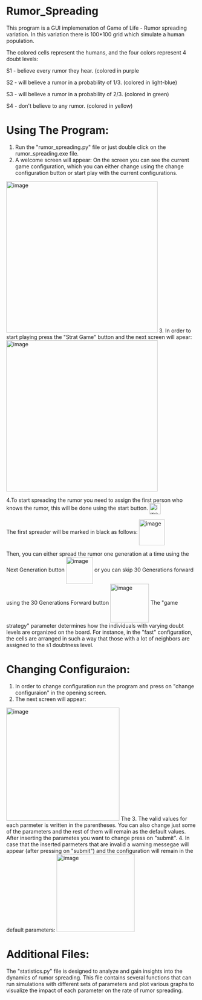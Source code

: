 # Rumor_Spreading

This program is a GUI implemenation of Game of Life - Rumor spreading variation.
In this variation there is 100*100 grid which simulate a human population. 

The colored cells represent the humans, and the four colors represent 4 doubt levels:

S1 - believe every rumor they hear. (colored in purple

S2 - will believe a rumor in a probability of 1/3. (colored in light-blue)

S3 - will believe a rumor in a probability of 2/3. (colored in green)

S4 - don't believe to any rumor. (colored in yellow)


# Using The Program:
1. Run the "rumor_spreading.py" file or just double click on the rumor_spreading.exe file.
2. A welcome screen will appear:
On the screen you can see the current game configuration, which you can either change using the change configuration button or start play with the current configurations.
<img width="400" alt="image" src="https://user-images.githubusercontent.com/92683819/235300137-98280aef-dc78-4511-99b1-b66a290882cc.png">
3. In order to start playing press the "Strat Game" button and the next screen will apear:
<img width="400" alt="image" src="https://user-images.githubusercontent.com/92683819/235300408-23b46b0c-951b-4eae-a74e-b0c26df0da19.png">

4.To start spreading the rumor you need to assign the first person who knows the rumor, this will be done using the start button. <img align = "center" img width="29" alt="image" src="https://user-images.githubusercontent.com/92683819/235300486-c4697dea-e735-45b0-91e6-bfd5fc0c6cd3.png">

The first spreader will be marked in black as follows: <img align = "center" img width="68" alt="image" src="https://user-images.githubusercontent.com/92683819/235300549-bb0a2ca8-ce83-4b12-aa09-f788e4586f5f.png">

 
Then, you can either spread the rumor one generation at a time using the Next Generation button <img align = "center" img width="71" alt="image" src="https://user-images.githubusercontent.com/92683819/235300581-ed52aa4b-4213-45eb-8cfe-189969360b31.png"> or you can skip 30 Generations forward using the 30 Generations Forward button <img align = "center" img width="102" alt="image" src="https://user-images.githubusercontent.com/92683819/235300637-2fd2387d-1f82-4fc8-9ce8-4d3dda6f9915.png">
The "game strategy" parameter determines how the individuals with varying doubt levels are organized on the board.
For instance, in the "fast" configuration, the cells are arranged in such a way that those with a lot of neighbors are assigned to the s1 doubtness level.

# Changing Configuraion:
1. In order to change configuration run the program and press on "change configuraion" in the opening screen.
2. The next screen will appear:
<img width="299" alt="image" src="https://user-images.githubusercontent.com/92683819/235301148-ee623b1c-49a2-4927-8c70-13c1bf7ac8c2.png">
The
3. The valid values for each parmeter is written in the parentheses. You can also change just some of the parameters and the rest of them will remain as the default values. After inserting the parametes you want to change press on "submit". 
4. In case that the inserted parmeters that are invalid a warning messegae will appear (after pressing on "submit") and the configuration will remain in the default parameters:
<img width="206" alt="image" src="https://user-images.githubusercontent.com/92683819/235301298-d94d8b48-7fd5-43a2-afe4-9c2c9dc730e3.png">

# Additional Files:
The "statistics.py" file is designed to analyze and gain insights into the dynamics of rumor spreading.
This file contains several functions that can run simulations with different sets of parameters and plot various graphs to visualize the impact of each parameter on the rate of rumor spreading.

